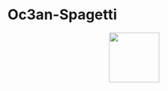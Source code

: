 # Oc3an-Spagetti

<div id="header" align="center">
  <img src="https://www.google.com/url?sa=i&url=https%3A%2F%2Fwww.hercampus.com%2Fschool%2Fucla%2Fpatrick-bateman-feminist-king-how-i-am-reinterpreting-the-misogyny-of-horror-movies%2F&psig=AOvVaw1lb34RoNDot9u2_kAqAvYd&ust=1671097762332000&source=images&cd=vfe&ved=0CBAQjRxqFwoTCNCI9bXq-PsCFQAAAAAdAAAAABAJ" width="100"/>
</div>
 
